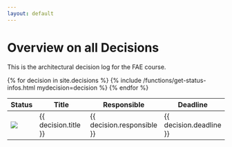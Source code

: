 ```yaml
---
layout: default
---
```


<h1>Overview on all Decisions</h1>

This is the architectural decision log for the FAE course.

<table>
    <thead>
    <tr>
        <th width="8%">Status</th>
        <th width="60%">Title</th>
        <th width="15%">Responsible</th>
        <th width="15%">Deadline</th>
    </tr>
    </thead>
    <tbody>
        {% for decision in site.decisions %}
        <tr>
            {% include /functions/get-status-infos.html mydecision=decision %}
            <td><img class={{ status_class }} src="{{ site.url }}{{ status_filename | relative_url }}"/></td>
            <td>{{ decision.title }}</td>
            <td>{{ decision.responsible }}</td>
            <td>{{ decision.deadline }}</td>
        </tr>
        {% endfor %}
    </tbody>
</table>

